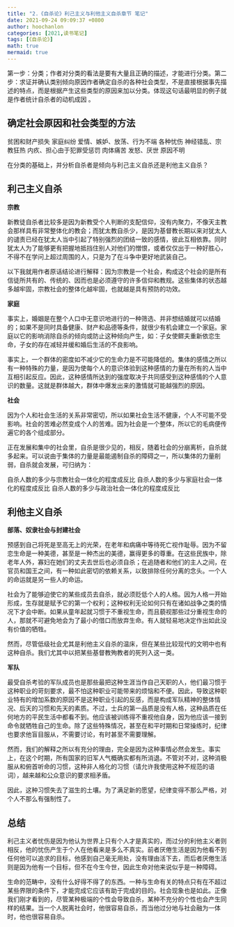 ```yaml
---
title: "2.《自杀论》利己主义与利他主义自杀章节 笔记"
date: 2021-09-24 09:09:37 +0800
author: hoochanlon
categories: [2021,读书笔记]
tags: [《自杀论》]
math: true
mermaid: true
---
```


第一步：分类；作者对分类的看法是要有大量且正确的描述，才能进行分类。第二步：求证并确认类别倾向原因作者确定自杀的各种社会类型，不是直接根据事先描述的特点，而是根据产生这些类型的原因来加以分类。体现这句话最明显的例子就是作者统计自杀者的动机成因 。<!-- more -->

## 确定社会原因和社会类型的方法

贫困和财产损失
家庭纠纷
爱情、嫉妒、放荡、行为不端
各种忧伤
神经错乱、宗教狂热
内疚、担心由于犯罪受惩罚
肉体痛苦
发怒、厌世
原因不明

在分类的基础上，并分析自杀者是倾向与利己主义自杀还是利他主义自杀？



## 利己主义自杀

**宗教**

新教徒自杀者比较多是因为新教受个人判断的支配信仰，没有内聚力，不像天主教会那样具有非常整体化的教会；而犹太教自杀少，是因为基督教长期以来对犹太人的谴责已经在犹太人当中引起了特别强烈的团结一致的感情，彼此互相依靠。同时犹太人为了能够更有把握地抵挡住别人对他们的憎恨，或者仅仅出于一种好胜心，不得不在学问上超过周围的人，只是为了在斗争中更好地武装自己。

以下我就用作者原话结论进行解释：因为宗教是一个社会，构成这个社会的是所有信徒所共有的、传统的、因而也是必须遵守的许多信仰和教规。这些集体的状态越多越牢固，宗教社会的整体化越牢固，也就越是具有预防的功效。


**家庭**

事实上，婚姻是在整个人口中无意识地进行的一种筛选、并非想结婚就可以结婚的；如果不是同时具备健康、财产和品德等条件，就很少有机会建立一个家庭。家庭以它的影响消除自杀的倾向或防止这种倾向产生，如：子女使鳏夫重新依恋生命，子女的存在减轻并缓和婚后生活的不良影响。

事实上，一个群体的密度如不减少它的生命力是不可能降低的。集体的感情之所以有一种特殊的力量，是因为使每个人的意识体验到这种感情的力量在所有的人当中互相引起反应。因此，这种感情所达到的强度取决于共同感受到这种感情的个人意识的数量。这就是群体越大，群体中爆发出来的激情就可能越强烈的原因。


**社会**

因为个人和社会生活的关系非常密切，所以如果社会生活不健康，个人不可能不受影响。社会的苦难必然变成个人的苦难。因为社会是一个整体，所以它的毛病便传遍它的各个组成部分。

正在发展和集中的社会里，自杀是很少见的，相反，随着社会的分崩离析，自杀就多起来。可以说由于集体的力量是最能遏制自杀的障碍之一，所以集体的力量削弱，自杀就会发展，可归纳为：

自杀人数的多少与宗教社会一体化的程度成反比
自杀人数的多少与家庭社会一体化的程度成反比
自杀人数的多少与政治社会一体化的程度成反比

## 利他主义自杀

**部落、奴隶社会与封建社会**

预感到自己将死是至高无上的光荣，在老年和病痛中等待死亡视作耻辱。因为不留恋生命是一种美德，甚至是一种杰出的美德，赢得更多的尊重。在这些民族中，除老年人外，寡妇在她们的丈夫去世后也必须自杀；在追随者和他们的主人之间，在官员和国王之间，有一种如此密切的依赖关系，以致排除任何分离的念头。一个人的命运就是另一些人的命运。

社会为了能够迫使它的某些成员去自杀，就必须贬低个人的人格。因为人格一开始形成，生存就是赋予它的第一个权利；这种权利无论如何只有在诸如战争之类的情况下才会中断。如果从童年起就习惯于不重视生命，而且藐视那些过分重视生命的人，那就不可避免地会为了最小的借口而放弃生命。有人就轻易地决定作出如此没有价值的牺牲。

然而，尽管低级社会尤其是利他主义自杀的温床，但在某些比较现代的文明中也有这种自杀。我们尤其中以把某些基督教殉教者的死列入这一类。

**军队**

最受自杀考验的军队成员也是那些最把这种生涯当作自己天职的人，他们最习惯于这种职业的苛刻要求，最不怕这种职业可能带来的烦恼和不便。因此，导致这种职业特有的增加系数的原因不是这种职业引起的反感，而是构成军队精神的整体情况、后天的习惯和先天的素质。不过，士兵的第一品质是没有人格，这种品质在任何地方的平民生活中都看不到。他应该被训练得不重视他自身，因为他应该一接到命令就牺牲自己的生命。除了这些特殊情况，甚至在和平时期和日常操练时，纪律也要求他盲目服从，不需要讨论，有时甚至不需要理解。

然而，我们的解释之所以有充分的理由，完全是因为这种事情必然会发生。事实上，在这个时期，所有国家的旧军人气概确实都有所消退。不管对不对，这种消极服从和俯首听命的习惯，这种非人格化的习惯（请允许我使用这种不规范的语词），越来越和公众意识的要求相矛盾。

因此，这种习惯失去了滋生的土壤。为了满足新的愿望，纪律变得不那么严格，对个人不那么有强制性了。

## 总结

利己主义者忧伤是因为他认为世界上只有个人才是真实的，而过分的利他主义者则相反，他的忧伤产生于个人在他看来是多么不真实。前者厌倦生活是因为他看不到任何他可以追求的目标，他感到自己毫无用处，没有理由活下去，而后者厌倦生活则是因为他有一个目标，但不在今生今世，因此生命对他来说似乎是一种障碍。

生命的范畴中，没有什么好得不得了的东西。一种与生命有关的特点只有在不超过某些界限的条件下，才能完成它应该有助于完成的目的。社会现象也是如此。正像我们刚才看到的，尽管某种极端的个性会导致自杀，某种不充分的个性也会产生同样的结果。当一个人脱离社会时，他很容易自杀，而当他过分地与社会融为一体时，他也很容易自杀。
